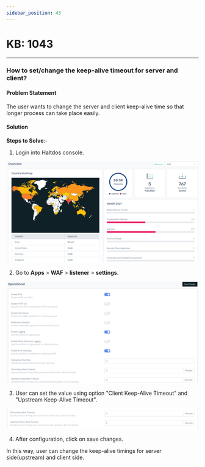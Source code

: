 ```yaml
---
sidebar_position: 43
---
```


# KB: 1043
-----------

### **How to set/change the keep-alive timeout for server and client?**

#### **Problem Statement**

The user wants to change the server and client keep-alive time so that longer process can take place easily.

#### **Solution**

**Steps to Solve**:-

1. Login into Haltdos console.

![kb-1043](/img/waf/v8/kb/kb_1043_overview.png)

2. Go to **Apps** > **WAF** > **listener** > **settings**.

![kb-1042](/img/waf/v8/kb/kb_1043_settings.png)

3. User can set the value using option "Client Keep-Alive Timeout" and "Upstream Keep-Alive Timeout".

![kb-1042](/img/waf/v8/kb/kb_1043_timeout.png)

4. After configuration, click on save changes.

In this way, user can change the keep-alive timings for server side(upstream) and client side.

